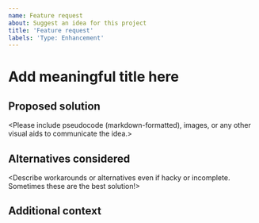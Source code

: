 ```yaml
---
name: Feature request
about: Suggest an idea for this project
title: 'Feature request'
labels: 'Type: Enhancement'
---
```


<!--
Thank you for taking the time to suggest a feature. Before submitting,
please reread your description to ensure that other readers can reasonably
understand the motivation and proposed solution.

IMPORTANT NOTES

1. Replace all example text (contained in "<>") or anywhere specifically commenting to replace the
   text, leaving HTML comments in place (formatted like this large block so it won't show up in
   your Feature Request text.)
2. Use GH flavored markdown: https://docs.github.com/en/get-started/writing-on-github/getting-started-with-writing-and-formatting-on-github/basic-writing-and-formatting-syntax,
   especially for code snippets, which should look like the following:
   ```python
   a = 1
   b = 2
   print(a + b)
   ```
3. Please be as thorough as possible when describing what the proposed enhancement or feature should
   do, including any finer details to guide implementation.
-->

# Add meaningful title here
<!--The title should clearly define the feature requrest/enhancement succinctly.-->

<Describe the desired enhancement.>

## Proposed solution

<Please include pseudocode (markdown-formatted), images, or any other visual aids to communicate the idea.>

## Alternatives considered

<Describe workarounds or alternatives even if hacky or incomplete. Sometimes these are the best solution!>

## Additional context

<Provide anything else that helps to communicate the idea here.>

